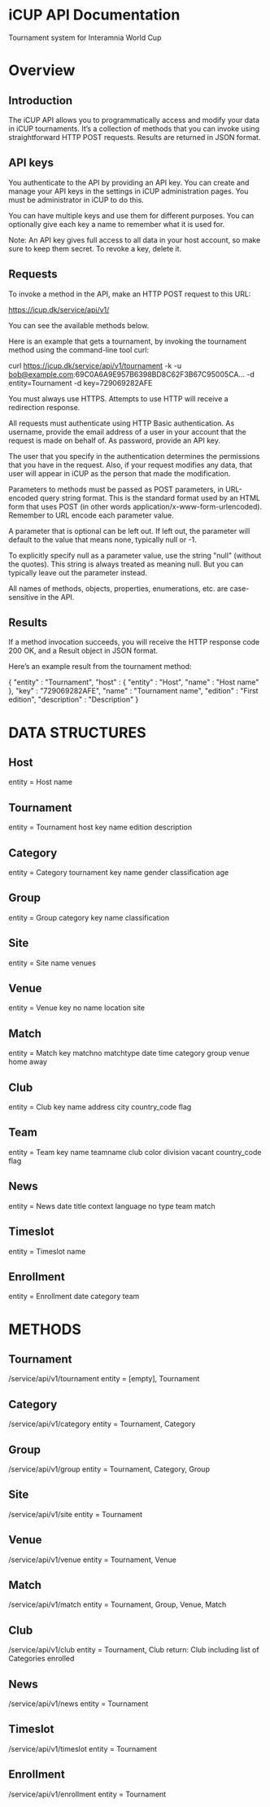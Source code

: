 iCUP API Documentation 
======================

Tournament system for Interamnia World Cup


Overview
========

Introduction
------------

The iCUP API allows you to programmatically access and modify your data in iCUP tournaments. It’s a collection of methods that you can invoke using straightforward HTTP POST requests. Results are returned in JSON format.

API keys
--------

You authenticate to the API by providing an API key. You can create and manage your API keys in the settings in iCUP administration pages. You must be administrator in iCUP to do this.

You can have multiple keys and use them for different purposes. You can optionally give each key a name to remember what it is used for.

Note: An API key gives full access to all data in your host account, so make sure to keep them secret. To revoke a key, delete it.

Requests
--------

To invoke a method in the API, make an HTTP POST request to this URL:

https://icup.dk/service/api/v1/<method name>

You can see the available methods below.

Here is an example that gets a tournament, by invoking the tournament method using the command-line tool curl:

curl https://icup.dk/service/api/v1/tournament -k
  -u bob@example.com:69C0A6A9E957B6398BD8C62F3B67C95005CA...
  -d entity=Tournament
  -d key=729069282AFE

You must always use HTTPS. Attempts to use HTTP will receive a redirection response.

All requests must authenticate using HTTP Basic authentication. As username, provide the email address of a user in your account that the request is made on behalf of. As password, provide an API key.

The user that you specify in the authentication determines the permissions that you have in the request. Also, if your request modifies any data, that user will appear in iCUP as the person that made the modification.

Parameters to methods must be passed as POST parameters, in URL-encoded query string format. This is the standard format used by an HTML form that uses POST (in other words application/x-www-form-urlencoded). Remember to URL encode each parameter value.

A parameter that is optional can be left out. If left out, the parameter will default to the value that means none, typically null or -1.

To explicitly specify null as a parameter value, use the string "null" (without the quotes). This string is always treated as meaning null. But you can typically leave out the parameter instead.

All names of methods, objects, properties, enumerations, etc. are case-sensitive in the API.

Results
-------

If a method invocation succeeds, you will receive the HTTP response code 200 OK, and a Result object in JSON format.

Here’s an example result from the tournament method:

{
  "entity" : "Tournament",
  "host" : { "entity" : "Host", "name" : "Host name" },
  "key" : "729069282AFE",
  "name" : "Tournament name",
  "edition" : "First edition",
  "description" : "Description"
}

DATA STRUCTURES
===============

Host
----
entity = Host
name

Tournament
----------
entity = Tournament
host
key
name
edition
description

Category
--------
entity = Category
tournament
key
name
gender
classification
age

Group
-----
entity = Group
category
key
name
classification

Site
----
entity = Site
name
venues

Venue
-----
entity = Venue
key
no
name
location
site

Match
-----
entity = Match
key
matchno
matchtype
date
time
category
group
venue
home
away

Club
----
entity = Club
key
name
address
city
country_code
flag

Team
----
entity = Team
key
name
teamname
club
color
division
vacant
country_code
flag

News
----
entity = News
date
title
context
language
no
type
team
match

Timeslot
--------
entity = Timeslot
name

Enrollment
----------
entity = Enrollment
date
category
team

METHODS
=======

Tournament
----------
/service/api/v1/tournament
entity = [empty], Tournament

Category
--------
/service/api/v1/category
entity = Tournament, Category

Group
-----
/service/api/v1/group
entity = Tournament, Category, Group

Site
----
/service/api/v1/site
entity = Tournament

Venue
-----
/service/api/v1/venue
entity = Tournament, Venue

Match
-----
/service/api/v1/match
entity = Tournament, Group, Venue, Match

Club
----
/service/api/v1/club
entity = Tournament, Club
return: Club including list of Categories enrolled

News
----
/service/api/v1/news
entity = Tournament

Timeslot
--------
/service/api/v1/timeslot
entity = Tournament

Enrollment
----------
/service/api/v1/enrollment
entity = Tournament
